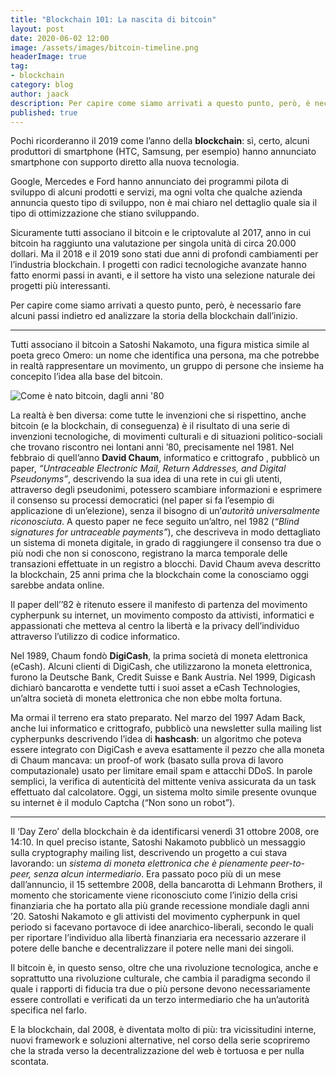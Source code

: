 ```yaml
---
title: "Blockchain 101: La nascita di bitcoin"
layout: post
date: 2020-06-02 12:00
image: /assets/images/bitcoin-timeline.png
headerImage: true
tag:
- blockchain
category: blog
author: jaack
description: Per capire come siamo arrivati a questo punto, però, è necessario fare alcuni passi indietro ed analizzare la storia della blockchain dall’inizio.
published: true
---
```


Pochi ricorderanno il 2019 come l’anno della **blockchain**: sì, certo, alcuni produttori di smartphone (HTC, Samsung, per esempio) hanno annunciato smartphone con supporto diretto alla nuova tecnologia.

Google, Mercedes e Ford hanno annunciato dei programmi pilota di sviluppo di alcuni prodotti e servizi, ma ogni volta che qualche azienda annuncia questo tipo di sviluppo, non è mai chiaro nel dettaglio quale sia il tipo di ottimizzazione che stiano sviluppando.

Sicuramente tutti associano il bitcoin e le criptovalute al 2017, anno in cui bitcoin ha raggiunto una valutazione per singola unità di circa 20.000 dollari. Ma il 2018 e il 2019 sono stati due anni di profondi cambiamenti per l’industria blockchain. I progetti con radici tecnologiche avanzate hanno fatto enormi passi in avanti, e il settore ha visto una selezione naturale dei progetti più interessanti.

Per capire come siamo arrivati a questo punto, però, è necessario fare alcuni passi indietro ed analizzare la storia della blockchain dall’inizio.

---

Tutti associano il bitcoin a Satoshi Nakamoto, una figura mistica simile al poeta greco Omero: un nome che identifica una persona, ma che potrebbe in realtà rappresentare un movimento, un gruppo di persone che insieme ha concepito l’idea alla base del bitcoin.

<img class="image" src="{{base}}/assets/images/bitcoin-timeline.png" alt="Come è nato bitcoin, dagli anni '80">

La realtà è ben diversa: come tutte le invenzioni che si rispettino, anche bitcoin (e la blockchain, di conseguenza) è il risultato di una serie di invenzioni tecnologiche, di movimenti culturali e di situazioni politico-sociali che trovano riscontro nei lontani anni ’80, precisamente nel 1981. Nel febbraio di quell’anno **David Chaum**, informatico e crittografo , pubblicò un paper, *“Untraceable Electronic Mail, Return Addresses, and Digital Pseudonyms”*, descrivendo la sua idea di una rete in cui gli utenti, attraverso degli pseudonimi, potessero scambiare informazioni e esprimere il consenso su processi democratici (nel paper si fa l’esempio di applicazione di un’elezione), senza il bisogno di un’*autorità universalmente riconosciuta*. A questo paper ne fece seguito un’altro, nel 1982 (*“Blind signatures for untraceable payments”*), che descriveva in modo dettagliato un sistema di moneta digitale, in grado di raggiungere il consenso tra due o più nodi che non si conoscono, registrano la marca temporale delle transazioni effettuate in un registro a blocchi. David Chaum aveva descritto la blockchain, 25 anni prima che la blockchain come la conosciamo oggi sarebbe andata online.

Il paper dell’’82 è ritenuto essere il manifesto di partenza del movimento cypherpunk su internet, un movimento composto da attivisti, informatici e appassionati che metteva al centro la libertà e la privacy dell’individuo attraverso l’utilizzo di codice informatico.

Nel 1989, Chaum fondò **DigiCash**, la prima società di moneta elettronica (eCash). Alcuni clienti di DigiCash, che utilizzarono la moneta elettronica, furono la Deutsche Bank, Credit Suisse e Bank Austria. Nel 1999, Digicash dichiarò bancarotta e vendette tutti i suoi asset a eCash Technologies, un’altra società di moneta elettronica che non ebbe molta fortuna.

Ma ormai il terreno era stato preparato. Nel marzo del 1997 Adam Back, anche lui informatico e crittografo, pubblicò una newsletter sulla mailing list cypherpunks descrivendo l’idea di **hashcash**: un algoritmo che poteva essere integrato con DigiCash e aveva esattamente il pezzo che alla moneta di Chaum mancava: un proof-of work (basato sulla prova di lavoro computazionale) usato per limitare email spam e attacchi DDoS. In parole semplici, la verifica di autenticità del mittente veniva assicurata da un task effettuato dal calcolatore. Oggi, un sistema molto simile presente ovunque su internet è il modulo Captcha (“Non sono un robot”).

---

Il ‘Day Zero’ della blockchain è da identificarsi venerdì 31 ottobre 2008, ore 14:10. In quel preciso istante, Satoshi Nakamoto pubblicò un messaggio sulla cryptography mailing list, descrivendo un progetto a cui stava lavorando: un *sistema di moneta elettronica che è pienamente peer-to-peer, senza alcun intermediario*. Era passato poco più di un mese dall’annuncio, il 15 settembre 2008, della bancarotta di Lehmann Brothers, il momento che storicamente viene riconosciuto come l’inizio della crisi finanziaria che ha portato alla più grande recessione mondiale dagli anni ’20. Satoshi Nakamoto e gli attivisti del movimento cypherpunk in quel periodo si facevano portavoce di idee anarchico-liberali, secondo le quali per riportare l’individuo alla libertà finanziaria era necessario azzerare il potere delle banche e decentralizzare il potere nelle mani dei singoli.

Il bitcoin è, in questo senso, oltre che una rivoluzione tecnologica, anche e soprattutto una rivoluzione culturale, che cambia il paradigma secondo il quale i rapporti di fiducia tra due o più persone devono necessariamente essere controllati e verificati da un terzo intermediario che ha un’autorità specifica nel farlo.

E la blockchain, dal 2008, è diventata molto di più: tra vicissitudini interne, nuovi framework e soluzioni alternative, nel corso della serie scopriremo che la strada verso la decentralizzazione del web è tortuosa e per nulla scontata.

